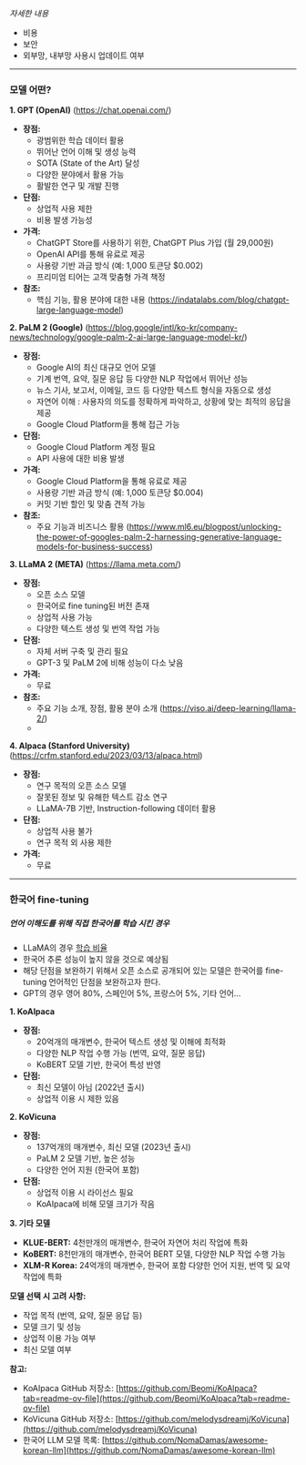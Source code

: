*자세한 내용*
- 비용
- 보안
- 외부망, 내부망 사용시 업데이트 여부

---
### 모델 어떤?
**1. GPT (OpenAI)** 
(https://chat.openai.com/)
- **장점:**
    - 광범위한 학습 데이터 활용
    - 뛰어난 언어 이해 및 생성 능력
    - SOTA (State of the Art) 달성
    - 다양한 분야에서 활용 가능
    - 활발한 연구 및 개발 진행
- **단점:**
    - 상업적 사용 제한
    - 비용 발생 가능성
- **가격:**
	- ChatGPT Store를 사용하기 위한, ChatGPT Plus 가입 (월 29,000원)
	- OpenAI API를 통해 유료로 제공
	- 사용량 기반 과금 방식 (예: 1,000 토큰당 $0.002)
	- 프리미엄 티어는 고객 맞춤형 가격 책정
- **참조:**
	- 핵심 기능, 활용 분야에 대한 내용 (https://indatalabs.com/blog/chatgpt-large-language-model)

**2. PaLM 2 (Google)**
(https://blog.google/intl/ko-kr/company-news/technology/google-palm-2-ai-large-language-model-kr/)
- **장점:**
    - Google AI의 최신 대규모 언어 모델
    - 기계 번역, 요약, 질문 응답 등 다양한 NLP 작업에서 뛰어난 성능
    - 뉴스 기사, 보고서, 이메일, 코드 등 다양한 텍스트 형식을 자동으로 생성
    - 자연어 이해 : 사용자의 의도를 정확하게 파악하고, 상황에 맞는 최적의 응답을 제공
    - Google Cloud Platform을 통해 접근 가능
- **단점:**
    - Google Cloud Platform 계정 필요
    - API 사용에 대한 비용 발생
- **가격:**
	- Google Cloud Platform을 통해 유료로 제공
	- 사용량 기반 과금 방식 (예: 1,000 토큰당 $0.004)
	- 커밋 기반 할인 및 맞춤 견적 가능
- **참조:**
	- 주요 기능과 비즈니스 활용 (https://www.ml6.eu/blogpost/unlocking-the-power-of-googles-palm-2-harnessing-generative-language-models-for-business-success)

**3. LLaMA 2 (META)**
(https://llama.meta.com/)
- **장점:**
    - 오픈 소스 모델
    - 한국어로 fine tuning된 버전 존재
    - 상업적 사용 가능
    - 다양한 텍스트 생성 및 번역 작업 가능
- **단점:**
    - 자체 서버 구축 및 관리 필요
	- GPT-3 및 PaLM 2에 비해 성능이 다소 낮음
- **가격:**
    - 무료
- **참조:**
	- 주요 기능 소개, 장점, 활용 분야 소개 (https://viso.ai/deep-learning/llama-2/)
	- 

**4. Alpaca (Stanford University)**
(https://crfm.stanford.edu/2023/03/13/alpaca.html)
- **장점:**
    - 연구 목적의 오픈 소스 모델
    - 잘못된 정보 및 유해한 텍스트 감소 연구
    - LLaMA-7B 기반, Instruction-following 데이터 활용
- **단점:**
    - 상업적 사용 불가
    - 연구 목적 외 사용 제한
- **가격:**
    - 무료

---
### 한국어 fine-tuning
##### 언어 이해도를 위해 직접 한국어를 학습 시킨 경우
 - LLaMA의 경우 [학습 비율](https://mcusercontent.com/c0401761242593db52d34af4c/images/961b0a06-9bf5-4349-cb4d-493b3332d034.png)
 - 한국어 추론 성능이 높지 않을 것으로 예상됨
 - 해당 단점을 보완하기 위해서 오픈 소스로 공개되어 있는 모델은 한국어를 fine-tuning 언어적인 단점을 보완하고자 한다.
 - GPT의 경우 영어 80%, 스페인어 5%, 프랑스어 5%, 기타 언어...

**1. KoAIpaca**

- **장점:**
    - 20억개의 매개변수, 한국어 텍스트 생성 및 이해에 최적화
    - 다양한 NLP 작업 수행 가능 (번역, 요약, 질문 응답)
    - KoBERT 모델 기반, 한국어 특성 반영
- **단점:**
    - 최신 모델이 아님 (2022년 출시)
    - 상업적 이용 시 제한 있음

**2. KoVicuna**

- **장점:**
    - 137억개의 매개변수, 최신 모델 (2023년 출시)
    - PaLM 2 모델 기반, 높은 성능
    - 다양한 언어 지원 (한국어 포함)
- **단점:**
    - 상업적 이용 시 라이선스 필요
    - KoAIpaca에 비해 모델 크기가 작음

**3. 기타 모델**

- **KLUE-BERT:** 4천만개의 매개변수, 한국어 자연어 처리 작업에 특화
- **KoBERT:** 8천만개의 매개변수, 한국어 BERT 모델, 다양한 NLP 작업 수행 가능
- **XLM-R Korea:** 24억개의 매개변수, 한국어 포함 다양한 언어 지원, 번역 및 요약 작업에 특화

**모델 선택 시 고려 사항:**
- 작업 목적 (번역, 요약, 질문 응답 등)
- 모델 크기 및 성능
- 상업적 이용 가능 여부
- 최신 모델 여부

**참고:**
- KoAIpaca GitHub 저장소: [https://github.com/Beomi/KoAlpaca?tab=readme-ov-file](https://github.com/Beomi/KoAlpaca?tab=readme-ov-file)
- KoVicuna GitHub 저장소: [https://github.com/melodysdreamj/KoVicuna](https://github.com/melodysdreamj/KoVicuna)
- 한국어 LLM 모델 목록: [https://github.com/NomaDamas/awesome-korean-llm](https://github.com/NomaDamas/awesome-korean-llm)